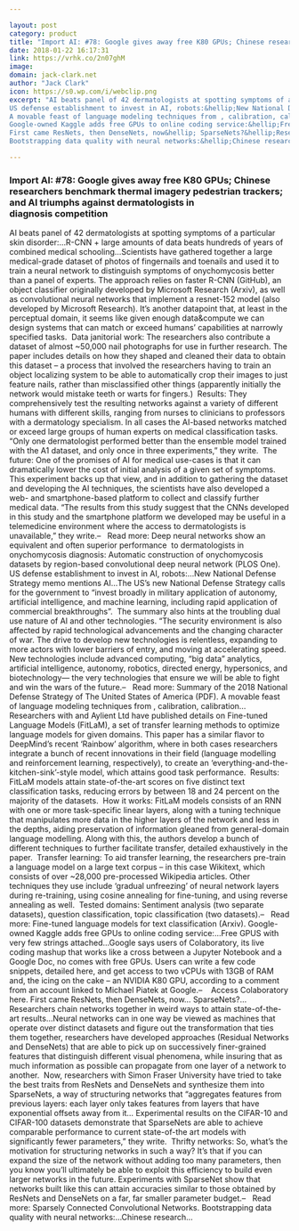 ```yaml
---

layout: post
category: product
title: "Import AI: #78: Google gives away free K80 GPUs; Chinese researchers benchmark thermal imagery pedestrian trackers; and AI triumphs against dermatologists in diagnosis competition"
date: 2018-01-22 16:17:31
link: https://vrhk.co/2n07ghM
image: 
domain: jack-clark.net
author: "Jack Clark"
icon: https://s0.wp.com/i/webclip.png
excerpt: "AI beats panel of 42 dermatologists at spotting symptoms of a particular skin disorder:&hellip;R-CNN + large amounts of data beats hundreds of years of combined medical schooling&hellip;Scientists have gathered together a large medical-grade dataset of photos of fingernails and toenails and used it to train a neural network to distinguish symptoms of onychomycosis better than a panel of experts. The approach relies on faster R-CNN (GitHub), an object classifier originally developed by Microsoft Research (Arxiv), as well as convolutional neural networks that implement a resnet-152 model (also developed by Microsoft Research). It&rsquo;s another datapoint that, at least in the perceptual domain, it seems like given enough data&amp;compute we can design systems that can match or exceed humans&rsquo; capabilities at narrowly specified tasks.&nbsp;&nbsp;Data janitorial work: The researchers also contribute a dataset of almost ~50,000 nail photographs for use in further research. The paper includes details on how they shaped and cleaned their data to obtain this dataset &ndash; a process that involved the researchers having to train an object localizing system to be able to automatically crop their images to just feature nails, rather than misclassified other things (apparently initially the network would mistake teeth or warts for fingers.)&nbsp;&nbsp;Results: They comprehensively test the resulting networks against a variety of different humans with different skills, ranging from nurses to clinicians to professors with a dermatology specialism. In all cases the AI-based networks matched or exceed large groups of human experts on medical classification tasks. &ldquo;Only one dermatologist performed better than the ensemble model trained with the A1 dataset, and only once in three experiments,&rdquo; they write.&nbsp;&nbsp;The future: One of the promises of AI for medical use-cases is that it can dramatically lower the cost of initial analysis of a given set of symptoms. This experiment backs up that view, and in addition to gathering the dataset and developing the AI techniques, the scientists have also developed a web- and smartphone-based platform to collect and classify further medical data. &ldquo;The results from this study suggest that the CNNs developed in this study and the smartphone platform we developed may be useful in a telemedicine environment where the access to dermatologists is unavailable,&rdquo; they write.&ndash;&nbsp; &nbsp;Read more: Deep neural networks show an equivalent and often superior performance &nbsp;to dermatologists in onychomycosis diagnosis: Automatic construction of onychomycosis datasets by region-based convolutional deep neural network (PLOS One).
US defense establishment to invest in AI, robots:&hellip;New National Defense Strategy memo mentions AI&hellip;The US&rsquo;s new National Defense Strategy calls for the government to &ldquo;invest broadly in military application of autonomy, artificial intelligence, and machine learning, including rapid application of commercial breakthroughs&rdquo;.&nbsp; The summary also hints at the troubling dual use nature of AI and other technologies. &ldquo;The security environment is also affected by rapid technological advancements and the changing character of war. The drive to develop new technologies is relentless, expanding to more actors with lower barriers of entry, and moving at accelerating speed. New technologies include advanced computing, &ldquo;big data&rdquo; analytics, artificial intelligence, autonomy, robotics, directed energy, hypersonics, and biotechnology&mdash; the very technologies that ensure we will be able to fight and win the wars of the future.&ndash;&nbsp; &nbsp;Read more: Summary of the 2018 National Defense Strategy of The United States of America (PDF).
A movable feast of language modeling techniques from , calibration, calibration&hellip;Researchers with  and Aylient Ltd have published details on Fine-tuned Language Models (FitLaM), a set of transfer learning methods to optimize language models for given domains. This paper has a similar flavor to DeepMind&rsquo;s recent &lsquo;Rainbow&rsquo; algorithm, where in both cases researchers integrate a bunch of recent innovations in their field (language modelling and reinforcement learning, respectively), to create an &lsquo;everything-and-the-kitchen-sink&rsquo;-style model, which attains good task performance.&nbsp; Results: FitLaM models attain state-of-the-art scores on five distinct text classification tasks, reducing errors by between 18 and 24 percent on the majority of the datasets.&nbsp; How it works: FitLaM models consists of an RNN with one or more task-specific linear layers, along with a tuning technique that manipulates more data in the higher layers of the network and less in the depths, aiding preservation of information gleaned from general-domain language modelling. Along with this, the authors develop a bunch of different techniques to further facilitate transfer, detailed exhaustively in the paper.&nbsp; Transfer learning: To aid transfer learning, the researchers pre-train a language model on a large text corpus &ndash; in this case Wikitext, which consists of over ~28,000 pre-processed Wikipedia articles. Other techniques they use include &lsquo;gradual unfreezing&rsquo; of neural network layers during re-training, using cosine annealing for fine-tuning, and using reverse annealing as well.&nbsp; Tested domains: Sentiment analysis (two separate datasets), question classification, topic classification (two datasets).&ndash;&nbsp; &nbsp;Read more: Fine-tuned language models for text classification (Arxiv).
Google-owned Kaggle adds free GPUs to online coding service:&hellip;Free GPUS with very few strings attached&hellip;Google says users of Colaboratory, its live coding mashup that works like a cross between a Jupyter Notebook and a Google Doc, no comes with free GPUs. Users can write a few code snippets, detailed here, and get access to two vCPUs with 13GB of RAM and, the icing on the cake &ndash; an NVIDIA K80 GPU, according to a comment from an account linked to Michael Piatek at Google.&ndash;&nbsp; &nbsp;&nbsp;Access Colaboratory here.
First came ResNets, then DenseNets, now&hellip; SparseNets?&hellip;Researchers chain networks together in weird ways to attain state-of-the-art results&hellip;Neural networks can in one way be viewed as machines that operate over distinct datasets and figure out the transformation that ties them together, researchers have developed approaches (Residual Networks and DenseNets) that are able to pick up on successively finer-grained features that distinguish different visual phenomena, while insuring that as much information as possible can propagate from one layer of a network to another.&nbsp; Now, researchers with Simon Fraser University have tried to take the best traits from ResNets and DenseNets and synthesize them into SparseNets, a way of structuring networks that &ldquo;aggregates features from previous layers: each layer only takes features from layers that have exponential offsets away from it&hellip; Experimental results on the CIFAR-10 and CIFAR-100 datasets demonstrate that SparseNets are able to achieve comparable performance to current state-of-the art models with significantly fewer parameters,&rdquo; they write.&nbsp;&nbsp;Thrifty networks: So, what&rsquo;s the motivation for structuring networks in such a way? It&rsquo;s that if you can expand the size of the network without adding too many parameters, then you know you&rsquo;ll ultimately be able to exploit this efficiency to build even larger networks in the future. Experiments with SparseNet show that networks built like this can attain accuracies similar to those obtained by ResNets and DenseNets on a far, far smaller parameter budget.&ndash;&nbsp; &nbsp;Read more: Sparsely Connected Convolutional Networks.
Bootstrapping data quality with neural networks:&hellip;Chinese research…"

---
```


### Import AI: #78: Google gives away free K80 GPUs; Chinese researchers benchmark thermal imagery pedestrian trackers; and AI triumphs against dermatologists in diagnosis competition

AI beats panel of 42 dermatologists at spotting symptoms of a particular skin disorder:&hellip;R-CNN + large amounts of data beats hundreds of years of combined medical schooling&hellip;Scientists have gathered together a large medical-grade dataset of photos of fingernails and toenails and used it to train a neural network to distinguish symptoms of onychomycosis better than a panel of experts. The approach relies on faster R-CNN (GitHub), an object classifier originally developed by Microsoft Research (Arxiv), as well as convolutional neural networks that implement a resnet-152 model (also developed by Microsoft Research). It&rsquo;s another datapoint that, at least in the perceptual domain, it seems like given enough data&amp;compute we can design systems that can match or exceed humans&rsquo; capabilities at narrowly specified tasks.&nbsp;&nbsp;Data janitorial work: The researchers also contribute a dataset of almost ~50,000 nail photographs for use in further research. The paper includes details on how they shaped and cleaned their data to obtain this dataset &ndash; a process that involved the researchers having to train an object localizing system to be able to automatically crop their images to just feature nails, rather than misclassified other things (apparently initially the network would mistake teeth or warts for fingers.)&nbsp;&nbsp;Results: They comprehensively test the resulting networks against a variety of different humans with different skills, ranging from nurses to clinicians to professors with a dermatology specialism. In all cases the AI-based networks matched or exceed large groups of human experts on medical classification tasks. &ldquo;Only one dermatologist performed better than the ensemble model trained with the A1 dataset, and only once in three experiments,&rdquo; they write.&nbsp;&nbsp;The future: One of the promises of AI for medical use-cases is that it can dramatically lower the cost of initial analysis of a given set of symptoms. This experiment backs up that view, and in addition to gathering the dataset and developing the AI techniques, the scientists have also developed a web- and smartphone-based platform to collect and classify further medical data. &ldquo;The results from this study suggest that the CNNs developed in this study and the smartphone platform we developed may be useful in a telemedicine environment where the access to dermatologists is unavailable,&rdquo; they write.&ndash;&nbsp; &nbsp;Read more: Deep neural networks show an equivalent and often superior performance &nbsp;to dermatologists in onychomycosis diagnosis: Automatic construction of onychomycosis datasets by region-based convolutional deep neural network (PLOS One).
US defense establishment to invest in AI, robots:&hellip;New National Defense Strategy memo mentions AI&hellip;The US&rsquo;s new National Defense Strategy calls for the government to &ldquo;invest broadly in military application of autonomy, artificial intelligence, and machine learning, including rapid application of commercial breakthroughs&rdquo;.&nbsp; The summary also hints at the troubling dual use nature of AI and other technologies. &ldquo;The security environment is also affected by rapid technological advancements and the changing character of war. The drive to develop new technologies is relentless, expanding to more actors with lower barriers of entry, and moving at accelerating speed. New technologies include advanced computing, &ldquo;big data&rdquo; analytics, artificial intelligence, autonomy, robotics, directed energy, hypersonics, and biotechnology&mdash; the very technologies that ensure we will be able to fight and win the wars of the future.&ndash;&nbsp; &nbsp;Read more: Summary of the 2018 National Defense Strategy of The United States of America (PDF).
A movable feast of language modeling techniques from , calibration, calibration&hellip;Researchers with  and Aylient Ltd have published details on Fine-tuned Language Models (FitLaM), a set of transfer learning methods to optimize language models for given domains. This paper has a similar flavor to DeepMind&rsquo;s recent &lsquo;Rainbow&rsquo; algorithm, where in both cases researchers integrate a bunch of recent innovations in their field (language modelling and reinforcement learning, respectively), to create an &lsquo;everything-and-the-kitchen-sink&rsquo;-style model, which attains good task performance.&nbsp; Results: FitLaM models attain state-of-the-art scores on five distinct text classification tasks, reducing errors by between 18 and 24 percent on the majority of the datasets.&nbsp; How it works: FitLaM models consists of an RNN with one or more task-specific linear layers, along with a tuning technique that manipulates more data in the higher layers of the network and less in the depths, aiding preservation of information gleaned from general-domain language modelling. Along with this, the authors develop a bunch of different techniques to further facilitate transfer, detailed exhaustively in the paper.&nbsp; Transfer learning: To aid transfer learning, the researchers pre-train a language model on a large text corpus &ndash; in this case Wikitext, which consists of over ~28,000 pre-processed Wikipedia articles. Other techniques they use include &lsquo;gradual unfreezing&rsquo; of neural network layers during re-training, using cosine annealing for fine-tuning, and using reverse annealing as well.&nbsp; Tested domains: Sentiment analysis (two separate datasets), question classification, topic classification (two datasets).&ndash;&nbsp; &nbsp;Read more: Fine-tuned language models for text classification (Arxiv).
Google-owned Kaggle adds free GPUs to online coding service:&hellip;Free GPUS with very few strings attached&hellip;Google says users of Colaboratory, its live coding mashup that works like a cross between a Jupyter Notebook and a Google Doc, no comes with free GPUs. Users can write a few code snippets, detailed here, and get access to two vCPUs with 13GB of RAM and, the icing on the cake &ndash; an NVIDIA K80 GPU, according to a comment from an account linked to Michael Piatek at Google.&ndash;&nbsp; &nbsp;&nbsp;Access Colaboratory here.
First came ResNets, then DenseNets, now&hellip; SparseNets?&hellip;Researchers chain networks together in weird ways to attain state-of-the-art results&hellip;Neural networks can in one way be viewed as machines that operate over distinct datasets and figure out the transformation that ties them together, researchers have developed approaches (Residual Networks and DenseNets) that are able to pick up on successively finer-grained features that distinguish different visual phenomena, while insuring that as much information as possible can propagate from one layer of a network to another.&nbsp; Now, researchers with Simon Fraser University have tried to take the best traits from ResNets and DenseNets and synthesize them into SparseNets, a way of structuring networks that &ldquo;aggregates features from previous layers: each layer only takes features from layers that have exponential offsets away from it&hellip; Experimental results on the CIFAR-10 and CIFAR-100 datasets demonstrate that SparseNets are able to achieve comparable performance to current state-of-the art models with significantly fewer parameters,&rdquo; they write.&nbsp;&nbsp;Thrifty networks: So, what&rsquo;s the motivation for structuring networks in such a way? It&rsquo;s that if you can expand the size of the network without adding too many parameters, then you know you&rsquo;ll ultimately be able to exploit this efficiency to build even larger networks in the future. Experiments with SparseNet show that networks built like this can attain accuracies similar to those obtained by ResNets and DenseNets on a far, far smaller parameter budget.&ndash;&nbsp; &nbsp;Read more: Sparsely Connected Convolutional Networks.
Bootstrapping data quality with neural networks:&hellip;Chinese research…
